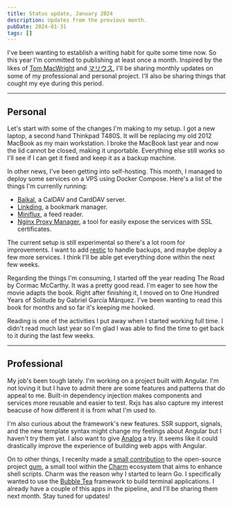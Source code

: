 ```yaml
---
title: Status update, January 2024
description: Updates from the previous month.
pubDate: 2024-01-31
tags: []
---
```


I've been wanting to establish a writing habit for quite some time now. So this year I'm committed to publishing at least
once a month. Inspired by the likes of [Tom MacWright](https://macwright.com/) and [マリウス](https://xn--gckvb8fzb.com/),
I'll be sharing monthly updates on some of my professional and personal project. I'll also be sharing things that cought
my eye during this period.

---

## Personal

Let's start with some of the changes I'm making to my setup. I got a new laptop, a second hand Thinkpad T480S. It
will be replacing my old 2012 MacBook as my main workstation. I broke the MacBook last year and now the lid cannot be
closed, making it unportable. Everything else still works so I'll see if I can get it fixed and keep it as a backup
machine.

In other news, I've been getting into self-hosting. This month, I managed to deploy some services on a VPS using Docker
Compose. Here's a list of the things I'm currenlly running:

- [Baikal](https://sabre.io/baikal/), a CalDAV and CardDAV server.
- [Linkding](https://github.com/sissbruecker/linkding/), a bookmark manager.
- [Miniflux](https://miniflux.app/), a feed reader.
- [Nginx Proxy Manager](https://nginxproxymanager.com/), a tool for easily expose the services with SSL certificates.

The current setup is still experimental so there's a lot room for improvements. I want to add
[restic](https://restic.net/) to handle backups, and maybe deploy a few more services. I think I'll be able get
everything done within the next few weeks.

Regarding the things I'm consuming, I started off the year reading The Road by Cormac McCarthy. It was a pretty good
read. I'm eager to see how the movie adapts the book. Right after finishing it, I moved on to One Hundred
Years of Solitude by Gabriel García Márquez. I've been wanting to read this book for months and so far it's keeping me
hooked.

Reading is one of the activities I put away when I started working full time. I didn't read much last year so I'm glad
I was able to find the time to get back to it during the last few weeks.

---

## Professional

My job's been tough lately. I'm working on a project built with Angular. I'm not loving it but I have to admit there
are some features and patterns that do appeal to me. Built-in dependency injection makes components and services more
reusable and easier to test. Rxjs has also capture my interest beacuse of how different it is from what I'm used to.

I'm also curious about the framework's new features. SSR support, signals, and the new template syntax might change my
feelings about Angular but I haven't try them yet. I also want to give [Analog](https://github.com/analogjs/analog) a
try. It seems like it could drastically improve the experience of building web apps with Angular. 

On to other things, I recenlty made a [small contribution](https://github.com/charmbracelet/gum/pull/483) to the
open-source project [gum](https://github.com/charmbracelet/gum), a small tool within the [Charm](https://charm.sh/) 
ecosystem that aims to enhance shell scripts. Charm was the reason why I started to learn Go. I specifically wanted to
use the [Bubble Tea](https://github.com/charmbracelet/bubbletea) framework to build terminal applications. I already
have a couple of this apps in the pipeline, and I'll be sharing them next month. Stay tuned for updates!
